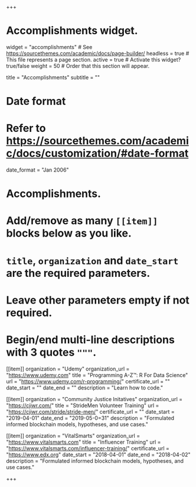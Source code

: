 +++
# Accomplishments widget.
widget = "accomplishments"  # See https://sourcethemes.com/academic/docs/page-builder/
headless = true  # This file represents a page section.
active = true  # Activate this widget? true/false
weight = 50  # Order that this section will appear.

title = "Accomplishments"
subtitle = ""

# Date format
#   Refer to https://sourcethemes.com/academic/docs/customization/#date-format
date_format = "Jan 2006"

# Accomplishments.
#   Add/remove as many `[[item]]` blocks below as you like.
#   `title`, `organization` and `date_start` are the required parameters.
#   Leave other parameters empty if not required.
#   Begin/end multi-line descriptions with 3 quotes `"""`.

  [[item]]
  organization = "Udemy"
  organization_url = "https://www.udemy.com"
  title = "Programming A-Z™: R For Data Science"
  url = "https://www.udemy.com/r-programming/"
  certificate_url = ""
  date_start = ""
  date_end = ""
  description = "Learn how to code."
  
  [[item]]
  organization = "Community Justice Initatives"
  organization_url = "https://cjiwr.com/"
  title = "StrideMen Volunteer Training"
  url = "https://cjiwr.com/stride/stride-men/"
  certificate_url = ""
  date_start = "2019-04-01"
  date_end = "2019-05-0=31"
  description = "Formulated informed blockchain models, hypotheses, and use cases."

  [[item]]
  organization = "VitalSmarts"
  organization_url = "https://www.vitalsmarts.com"
  title = "Influencer Training"
  url = "https://www.vitalsmarts.com/influencer-training/"
  certificate_url = "https://www.edx.org"
  date_start = "2018-04-01"
  date_end = "2018-04-02"
  description = "Formulated informed blockchain models, hypotheses, and use cases."

+++
